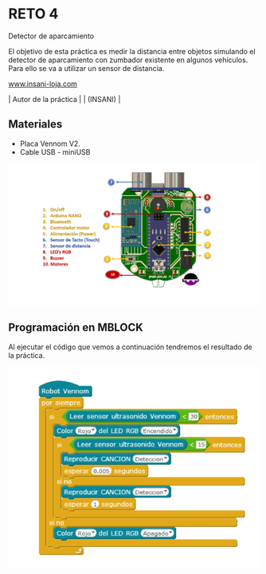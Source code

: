 # RETO 4

Detector de aparcamiento

El objetivo de esta práctica es medir la distancia entre objetos simulando el detector de aparcamiento con zumbador existente en algunos vehículos. Para ello se va a utilizar un sensor de distancia.





www.insani-loja.com

| Autor de la práctica |
| (INSANI) |


## Materiales
- Placa Vennom V2.
- Cable USB - miniUSB

![Placa de programacion Vennom](https://github.com/jandrs300/Bloques_M/blob/master/ejemplos_vennom/Version_2/placa-version2.png)



## Programación en MBLOCK
Al ejecutar el código que vemos a continuación tendremos el resultado de la práctica.


![programa en mblock tono titanic con Arduino1](https://github.com/Insani01/Tutoriales/blob/master/RETOS/ACT4/ACT4.png)
